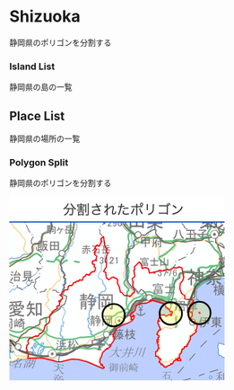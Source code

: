 Shizuoka
===============

静岡県のポリゴンを分割する

### Island List

静岡県の島の一覧

## Place List

静岡県の場所の一覧

### Polygon Split

静岡県のポリゴンを分割する

![splited_polygons](https://github.com/ohwada/World_Countries/blob/main/geoPandas/polygon_explode/shizuoka/polygon_split/screenshots/splited_polygons.png)
